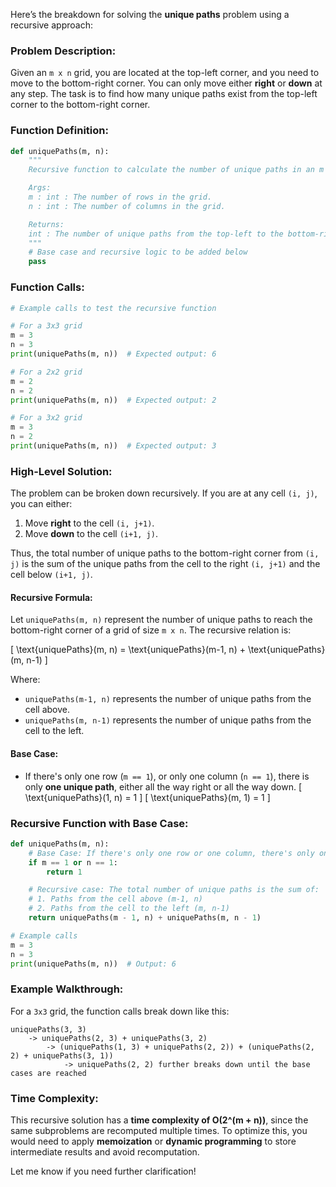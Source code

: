 Here’s the breakdown for solving the **unique paths** problem using a recursive approach:

### Problem Description:
Given an `m x n` grid, you are located at the top-left corner, and you need to move to the bottom-right corner. You can only move either **right** or **down** at any step. The task is to find how many unique paths exist from the top-left corner to the bottom-right corner.

### Function Definition:
```python
def uniquePaths(m, n):
    """
    Recursive function to calculate the number of unique paths in an m x n grid.

    Args:
    m : int : The number of rows in the grid.
    n : int : The number of columns in the grid.

    Returns:
    int : The number of unique paths from the top-left to the bottom-right corner.
    """
    # Base case and recursive logic to be added below
    pass
```

### Function Calls:
```python
# Example calls to test the recursive function

# For a 3x3 grid
m = 3
n = 3
print(uniquePaths(m, n))  # Expected output: 6

# For a 2x2 grid
m = 2
n = 2
print(uniquePaths(m, n))  # Expected output: 2

# For a 3x2 grid
m = 3
n = 2
print(uniquePaths(m, n))  # Expected output: 3
```

### High-Level Solution:

The problem can be broken down recursively. If you are at any cell `(i, j)`, you can either:
1. Move **right** to the cell `(i, j+1)`.
2. Move **down** to the cell `(i+1, j)`.

Thus, the total number of unique paths to the bottom-right corner from `(i, j)` is the sum of the unique paths from the cell to the right `(i, j+1)` and the cell below `(i+1, j)`.

#### Recursive Formula:

Let `uniquePaths(m, n)` represent the number of unique paths to reach the bottom-right corner of a grid of size `m x n`. The recursive relation is:

\[ \text{uniquePaths}(m, n) = \text{uniquePaths}(m-1, n) + \text{uniquePaths}(m, n-1) \]

Where:
- `uniquePaths(m-1, n)` represents the number of unique paths from the cell above.
- `uniquePaths(m, n-1)` represents the number of unique paths from the cell to the left.

#### Base Case:
- If there's only one row (`m == 1`), or only one column (`n == 1`), there is only **one unique path**, either all the way right or all the way down.
  \[ \text{uniquePaths}(1, n) = 1 \]
  \[ \text{uniquePaths}(m, 1) = 1 \]

### Recursive Function with Base Case:
```python
def uniquePaths(m, n):
    # Base Case: If there's only one row or one column, there's only one path
    if m == 1 or n == 1:
        return 1

    # Recursive case: The total number of unique paths is the sum of:
    # 1. Paths from the cell above (m-1, n)
    # 2. Paths from the cell to the left (m, n-1)
    return uniquePaths(m - 1, n) + uniquePaths(m, n - 1)

# Example calls
m = 3
n = 3
print(uniquePaths(m, n))  # Output: 6
```

### Example Walkthrough:

For a `3x3` grid, the function calls break down like this:

```
uniquePaths(3, 3)
    -> uniquePaths(2, 3) + uniquePaths(3, 2)
        -> (uniquePaths(1, 3) + uniquePaths(2, 2)) + (uniquePaths(2, 2) + uniquePaths(3, 1))
            -> uniquePaths(2, 2) further breaks down until the base cases are reached
```

### Time Complexity:
This recursive solution has a **time complexity of O(2^(m + n))**, since the same subproblems are recomputed multiple times. To optimize this, you would need to apply **memoization** or **dynamic programming** to store intermediate results and avoid recomputation.

Let me know if you need further clarification!
